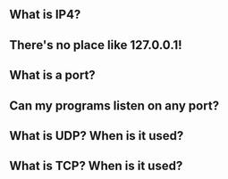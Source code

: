 ## What is IP4?

## There's no place like 127.0.0.1!

## What is a port?

## Can my programs listen on any port?

## What is UDP? When is it used?

## What is TCP? When is it used?
